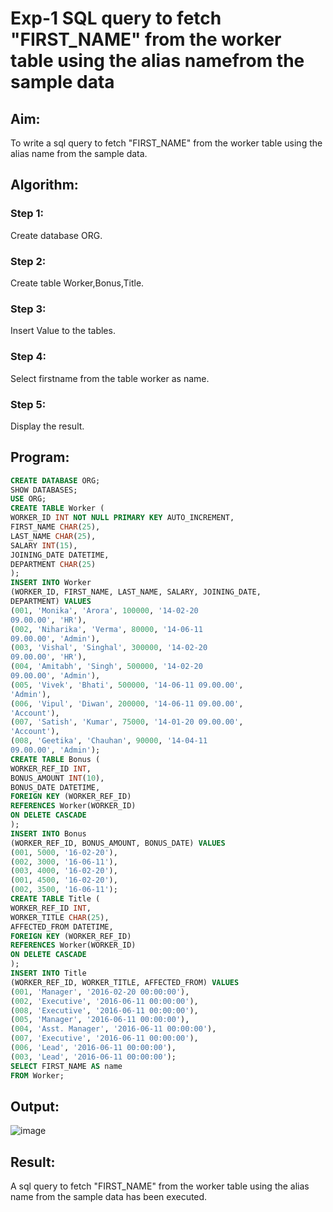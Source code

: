 # Exp-1 SQL query to fetch "FIRST_NAME" from the worker table using the alias namefrom the sample data
## Aim:
To write a sql query to fetch "FIRST_NAME" from the worker table using the alias name from the sample data.
## Algorithm:
### Step 1:
Create database ORG.
### Step 2:
Create table Worker,Bonus,Title.
### Step 3:
Insert Value to the tables.
### Step 4:
Select firstname from the table worker as name.
### Step 5:
Display the result.
## Program:
```sql
CREATE DATABASE ORG;
SHOW DATABASES;
USE ORG;
CREATE TABLE Worker (
WORKER_ID INT NOT NULL PRIMARY KEY AUTO_INCREMENT,
FIRST_NAME CHAR(25),
LAST_NAME CHAR(25),
SALARY INT(15),
JOINING_DATE DATETIME,
DEPARTMENT CHAR(25)
);
INSERT INTO Worker
(WORKER_ID, FIRST_NAME, LAST_NAME, SALARY, JOINING_DATE,
DEPARTMENT) VALUES
(001, 'Monika', 'Arora', 100000, '14-02-20
09.00.00', 'HR'),
(002, 'Niharika', 'Verma', 80000, '14-06-11
09.00.00', 'Admin'),
(003, 'Vishal', 'Singhal', 300000, '14-02-20
09.00.00', 'HR'),
(004, 'Amitabh', 'Singh', 500000, '14-02-20
09.00.00', 'Admin'),
(005, 'Vivek', 'Bhati', 500000, '14-06-11 09.00.00',
'Admin'),
(006, 'Vipul', 'Diwan', 200000, '14-06-11 09.00.00',
'Account'),
(007, 'Satish', 'Kumar', 75000, '14-01-20 09.00.00',
'Account'),
(008, 'Geetika', 'Chauhan', 90000, '14-04-11
09.00.00', 'Admin');
CREATE TABLE Bonus (
WORKER_REF_ID INT,
BONUS_AMOUNT INT(10),
BONUS_DATE DATETIME,
FOREIGN KEY (WORKER_REF_ID)
REFERENCES Worker(WORKER_ID)
ON DELETE CASCADE
);
INSERT INTO Bonus
(WORKER_REF_ID, BONUS_AMOUNT, BONUS_DATE) VALUES
(001, 5000, '16-02-20'),
(002, 3000, '16-06-11'),
(003, 4000, '16-02-20'),
(001, 4500, '16-02-20'),
(002, 3500, '16-06-11');
CREATE TABLE Title (
WORKER_REF_ID INT,
WORKER_TITLE CHAR(25),
AFFECTED_FROM DATETIME,
FOREIGN KEY (WORKER_REF_ID)
REFERENCES Worker(WORKER_ID)
ON DELETE CASCADE
);
INSERT INTO Title
(WORKER_REF_ID, WORKER_TITLE, AFFECTED_FROM) VALUES
(001, 'Manager', '2016-02-20 00:00:00'),
(002, 'Executive', '2016-06-11 00:00:00'),
(008, 'Executive', '2016-06-11 00:00:00'),
(005, 'Manager', '2016-06-11 00:00:00'),
(004, 'Asst. Manager', '2016-06-11 00:00:00'),
(007, 'Executive', '2016-06-11 00:00:00'),
(006, 'Lead', '2016-06-11 00:00:00'),
(003, 'Lead', '2016-06-11 00:00:00');
SELECT FIRST_NAME AS name
FROM Worker;
```
## Output:
![image](https://github.com/Karthikeyan21001828/DBMS_EX01/assets/93427303/d97ee845-f3de-4c69-b256-54dcd9350f08)
## Result:
A sql query to fetch "FIRST_NAME" from the worker table using the alias name from the sample data has been executed.
